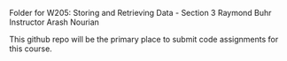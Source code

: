 Folder for W205: Storing and Retrieving Data - Section 3
Raymond Buhr
Instructor Arash Nourian

This github repo will be the primary place to submit code assignments for this course.  
